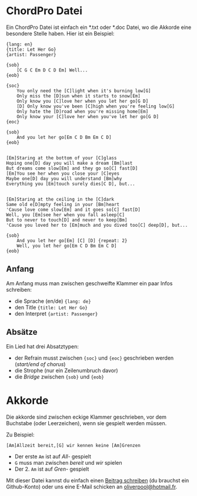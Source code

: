 # ChordPro Datei

Ein ChordPro Datei ist einfach ein *.txt oder *.doc Datei, wo die Akkorde eine besondere Stelle haben. Hier ist ein Beispiel:

```
{lang: en}
{title: Let Her Go}
{artist: Passenger}

{sob}
    [C G C Em D C D Em] Well...
{eob}

{soc}
    You only need the [C]light when it's burning low[G]
    Only miss the [D]sun when it starts to snow[Em]
    Only know you [C]love her when you let her go[G D]
    [D] Only know you've been [C]high when you're feeling low[G]
    Only hate the [D]road when you're missing home[Em]
    Only know your [C]love her when you've let her go[G D]
{eoc}

{sob}
    And you let her go[Em C D Bm Em C D]
{eob}


[Em]Staring at the bottom of your [C]glass
Hoping one[D] day you will make a dream [Bm]last
But dreams come slow[Em] and they go so[C] fast[D]
[Em]You see her when you close your [C]eyes
Maybe one[D] day you will understand [Bm]why
Everything you [Em]touch surely dies[C D], but...


[Em]Staring at the ceiling in the [C]dark
Same old e[D]mpty feeling in your [Bm]heart
'Cause love come slow[Em] and it goes so[C] fast[D]
Well, you [Em]see her when you fall asleep[C]
But to never to touch[D] and never to keep[Bm]
'Cause you loved her to [Em]much and you dived too[C] deep[D], but...

{sob}
    And you let her go[Em] [C] [D] {repeat: 2}
    Well, you let her go[Em C D Bm Em C D]
{eob}
```

## Anfang

Am Anfang muss man zwischen geschweifte Klammer ein paar Infos schreiben:

* die Sprache (en/de) `{lang: de}`
* den Title `{title: Let Her Go}`
* den Interpret `{artist: Passenger}`

## Absätze

Ein Lied hat drei Absatztypen:

* der Refrain musst zwischen `{soc}` und `{eoc}` geschrieben werden (*start/end of chorus*)
* die Strophe (nur ein Zeilenumbruch davor)
* die *Bridge* zwischen `{sob}` und `{eob}`


# Akkorde

Die akkorde sind zwischen eckige Klammer geschrieben, vor dem Buchstabe (oder Leerzeichen), wenn sie gespielt werden müssen.

Zu Beispiel:
```
[Am]Allzeit bereit,[G] wir kennen keine [Am]Grenzen
```

* Der erste `Am` ist auf *All-* gespielt
* `G` muss man zwischen *bereit* und *wir* spielen
* Der 2. `Am` ist auf *Gren-* gespielt


Mit dieser Datei kannst du einfach einen [Beitrag schreiben](https://github.com/oliverpool/isarbela/issues/new) (du brauchst ein Github-Konto) oder uns eine E-Mail schicken an oliverpool@hotmail.fr.
